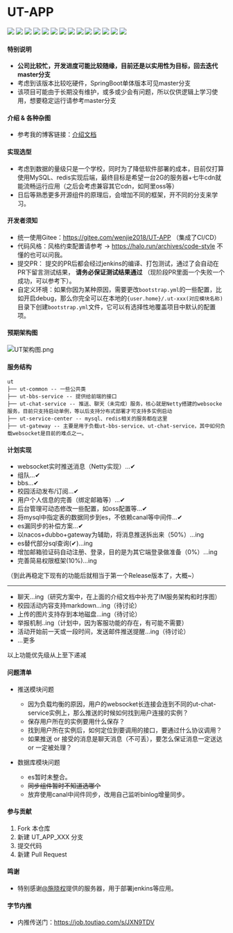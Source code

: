 # UT-APP

<p>
  <a href="https://gitee.com/Lewage59/UT-WeChat"><img src="https://img.shields.io/badge/前端项目-UT_WeChat%20-orange.svg"></a>
  <a href="https://docs.spring.io/spring-boot/docs/2.3.2.RELEASE/reference/html/"><img src="https://img.shields.io/badge/Spring%20Boot-2.3.2.RELEASE-brightgreen.svg"></a>
  <a href="https://spring.io/projects/spring-cloud-alibaba"><img src="https://img.shields.io/badge/Spring%20Cloud%20Alibaba-2.2.1.RELEASE-yellow.svg"></a>
  <a href="https://spring.io/projects/spring-cloud-alibaba"><img src="https://img.shields.io/badge/Spring%20Cloud%20-Hoxton.SR7-brightgreen.svg"></a>
  <a href="https://www.mysql.com/"><img src="https://img.shields.io/badge/Mysql-5.7-bringhtgreen.svg"></a>
  <a href="https://mp.baomidou.com/"><img src="https://img.shields.io/badge/Mybatis_Plus-3.3.1-blue.svg"></a>
  <a href="https://mp.baomidou.com/"><img src="https://img.shields.io/badge/Netty-4.1.42-brightgreen.svg"></a>
    <a href="https://redis.io/"><img src="https://img.shields.io/badge/redis-5.0.x-red.svg"></a>
    <a href="https://www.layui.com/"><img src="https://img.shields.io/badge/layui-2.4.5-red.svg"></a>
    <a href="https://github.com/google/guava"><img src="https://img.shields.io/badge/Guava-28_jre-ff69b4.svg"></a>
    <a href="https://github.com/looly/hutool"><img src="https://img.shields.io/badge/hutool-5.0.3-yellow.svg"></a>
    <a href="https://developer.qiniu.com/kodo/sdk/1239/java"><img src="https://img.shields.io/badge/七牛云_SDK-7.2.18-blue.svg"></a>
    <a href="http://dubbo.apache.org/"><img src="https://img.shields.io/badge/dubbo-2.7.7-purple.svg"></a>
    <a href="https://nacos.io/"><img src="https://img.shields.io/badge/nacos-1.3.1-blue.svg"></a>
</p>

#### 特别说明

- **公司比较忙，开发进度可能比较随缘，目前还是以实用性为目标，回去迭代master分支**
- 考虑到该版本比较吃硬件，SpringBoot单体版本可见master分支
- 该项目可能由于长期没有维护，或多或少会有问题，所以仅供逻辑上学习使用，想要稳定运行请参考master分支

#### 介绍 & 各种杂图

- 参考我的博客链接：[介绍文档](https://wenjie.store/archives/ut%E7%9A%84%E4%BB%8B%E7%BB%8D%E5%92%8C%E6%9D%82%E5%9B%BE)

#### 实现选型

- 考虑到数据的量级只是一个学校，同时为了降低软件部署的成本，目前仅打算使用MySQL、redis实现后端，最终目标是希望一台2G的服务器+七牛cdn就能流畅运行应用（之后会考虑兼容其它cdn，如阿里oss等）
- 日后等熟悉更多开源组件的原理后，会增加不同的框架，开不同的分支来学习。

#### 开发者须知

- 统一使用Gitee：https://gitee.com/wenjie2018/UT-APP （集成了CI/CD）
- 代码风格：风格约束配置请参考 -> https://halo.run/archives/code-style  不懂的也可以问我。
- 提交PR： 提交的PR后都会经过jenkins的编译、打包测试，通过了会自动在PR下留言测试结果， **请务必保证测试结果通过** （现阶段PR里面一个失败一个成功，可以参考下）。  
- 自定义环境：如果你因为某种原因，需要更改`bootstrap.yml`的一些配置，比如开启debug，那么你完全可以在本地的`{user.home}/.ut-xxx(对应模块名称)`目录下创建`bootstrap.yml`文件，它可以有选择性地覆盖项目中默认的配置项。


#### 预期架构图

![UT架构图.png](https://www.wenjie.store/blog/img/UT%E6%9E%B6%E6%9E%84%E5%9B%BE_1598102194132.png)

#### 服务结构

```
ut
├── ut-common -- 一些公共类
├── ut-bbs-service -- 提供给前端的接口
├── ut-chat-service -- 推送、聊天（未完成）服务，核心就是Netty搭建的websocke服务，目前只支持启动单例，等以后支持分布式部署才可支持多实例启动
├── ut-service-center -- mysql、redis相关的服务都在这里
├── ut-gateway -- 主要是用于负载ut-bbs-service、ut-chat-service，其中如何负载websocket是目前的难点之一。

```

#### 计划实现

- websocket实时推送消息（Netty实现）...✔
- 组队...✔
- bbs...✔
- 校园活动发布/订阅...✔
- 用户个人信息的完善（绑定邮箱等）...✔
- 后台管理可动态修改一些配置，如oss配置等...✔
- 将mysql中指定表的数据同步到es，不依赖canal等中间件...✔
- es漏同步的补偿方案...✔
- 以nacos+dubbo+gateway为辅助，将消息推送拆出来（50%）...ing
- es替代部分sql查询(✔)...ing
- 增加邮箱验证码自动注册、登录，目的是为其它端登录做准备（0%）...ing
- 完善简易权限框架(10%)...ing

（到此再稳定下现有的功能后就相当于第一个Release版本了，大概~）

---

- 聊天...ing（研究方案中，在上面的介绍文档中补充了IM服务架构和时序图）
- 校园活动内容支持markdown...ing（待讨论）
- 上传的图片支持存到本地磁盘...ing（待讨论）
- 举报机制..ing（计划中，因为客服功能的存在，有可能不需要）
- 活动开始前一天或一段时间，发送邮件推送提醒...ing（待讨论）
- ...更多

以上功能优先级从上至下递减

#### 问题清单

- 推送模块问题
    - 因为负载均衡的原因，用户的websocket长连接会连到不同的ut-chat-service实例上，那么推送的时候如何找到用户连接的实例？
    - 保存用户所在的实例要用什么保存？
    - 找到用户所在实例后，如何定位到要调用的接口，要通过什么协议调用？
    - 如果推送 or 接受的消息是聊天消息（不可丢），要怎么保证消息一定送达 or 一定被处理？

- 数据库模块问题
    - es暂时未整合。
    - ~~同步组件暂时不知道选哪个~~
    - 放弃使用canal中间件同步，改用自己监听binlog增量同步。

#### 参与贡献

1.  Fork 本仓库
2.  新建 UT_APP_XXX 分支
3.  提交代码
4.  新建 Pull Request

#### 鸣谢

- 特别感谢[@施晓权](https://gitee.com/sxq2017)提供的服务器，用于部署jenkins等应用。

#### 字节内推

- 内推传送门：https://job.toutiao.com/s/JXN9TDV


